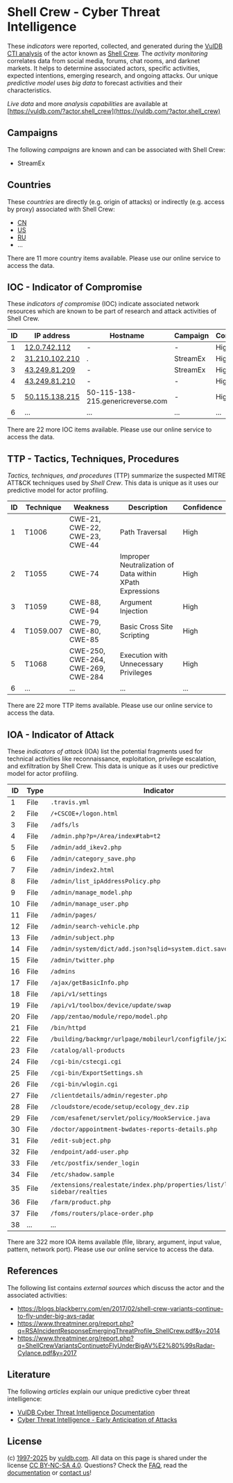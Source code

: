 # Shell Crew - Cyber Threat Intelligence

These _indicators_ were reported, collected, and generated during the [VulDB CTI analysis](https://vuldb.com/?kb.cti) of the actor known as [Shell Crew](https://vuldb.com/?actor.shell_crew). The _activity monitoring_ correlates data from social media, forums, chat rooms, and darknet markets. It helps to determine associated actors, specific activities, expected intentions, emerging research, and ongoing attacks. Our unique _predictive model_ uses _big data_ to forecast activities and their characteristics.

_Live data_ and more _analysis capabilities_ are available at [https://vuldb.com/?actor.shell_crew](https://vuldb.com/?actor.shell_crew)

## Campaigns

The following _campaigns_ are known and can be associated with Shell Crew:

* StreamEx

## Countries

These _countries_ are directly (e.g. origin of attacks) or indirectly (e.g. access by proxy) associated with Shell Crew:

* [CN](https://vuldb.com/?country.cn)
* [US](https://vuldb.com/?country.us)
* [RU](https://vuldb.com/?country.ru)
* ...

There are 11 more country items available. Please use our online service to access the data.

## IOC - Indicator of Compromise

These _indicators of compromise_ (IOC) indicate associated network resources which are known to be part of research and attack activities of Shell Crew.

ID | IP address | Hostname | Campaign | Confidence
-- | ---------- | -------- | -------- | ----------
1 | [12.0.742.112](https://vuldb.com/?ip.12.0.742.112) | - | - | High
2 | [31.210.102.210](https://vuldb.com/?ip.31.210.102.210) | . | StreamEx | High
3 | [43.249.81.209](https://vuldb.com/?ip.43.249.81.209) | - | StreamEx | High
4 | [43.249.81.210](https://vuldb.com/?ip.43.249.81.210) | - | - | High
5 | [50.115.138.215](https://vuldb.com/?ip.50.115.138.215) | 50-115-138-215.genericreverse.com | - | High
6 | ... | ... | ... | ...

There are 22 more IOC items available. Please use our online service to access the data.

## TTP - Tactics, Techniques, Procedures

_Tactics, techniques, and procedures_ (TTP) summarize the suspected MITRE ATT&CK techniques used by _Shell Crew_. This data is unique as it uses our predictive model for actor profiling.

ID | Technique | Weakness | Description | Confidence
-- | --------- | -------- | ----------- | ----------
1 | T1006 | CWE-21, CWE-22, CWE-23, CWE-44 | Path Traversal | High
2 | T1055 | CWE-74 | Improper Neutralization of Data within XPath Expressions | High
3 | T1059 | CWE-88, CWE-94 | Argument Injection | High
4 | T1059.007 | CWE-79, CWE-80, CWE-85 | Basic Cross Site Scripting | High
5 | T1068 | CWE-250, CWE-264, CWE-269, CWE-284 | Execution with Unnecessary Privileges | High
6 | ... | ... | ... | ...

There are 22 more TTP items available. Please use our online service to access the data.

## IOA - Indicator of Attack

These _indicators of attack_ (IOA) list the potential fragments used for technical activities like reconnaissance, exploitation, privilege escalation, and exfiltration by Shell Crew. This data is unique as it uses our predictive model for actor profiling.

ID | Type | Indicator | Confidence
-- | ---- | --------- | ----------
1 | File | `.travis.yml` | Medium
2 | File | `/+CSCOE+/logon.html` | High
3 | File | `/adfs/ls` | Medium
4 | File | `/admin.php?p=/Area/index#tab=t2` | High
5 | File | `/admin/add_ikev2.php` | High
6 | File | `/admin/category_save.php` | High
7 | File | `/admin/index2.html` | High
8 | File | `/admin/list_ipAddressPolicy.php` | High
9 | File | `/admin/manage_model.php` | High
10 | File | `/admin/manage_user.php` | High
11 | File | `/admin/pages/` | High
12 | File | `/admin/search-vehicle.php` | High
13 | File | `/admin/subject.php` | High
14 | File | `/admin/system/dict/add.json?sqlid=system.dict.save` | High
15 | File | `/admin/twitter.php` | High
16 | File | `/admins` | Low
17 | File | `/ajax/getBasicInfo.php` | High
18 | File | `/api/v1/settings` | High
19 | File | `/api/v1/toolbox/device/update/swap` | High
20 | File | `/app/zentao/module/repo/model.php` | High
21 | File | `/bin/httpd` | Medium
22 | File | `/building/backmgr/urlpage/mobileurl/configfile/jx2_config.ini` | High
23 | File | `/catalog/all-products` | High
24 | File | `/cgi-bin/cstecgi.cgi` | High
25 | File | `/cgi-bin/ExportSettings.sh` | High
26 | File | `/cgi-bin/wlogin.cgi` | High
27 | File | `/clientdetails/admin/regester.php` | High
28 | File | `/cloudstore/ecode/setup/ecology_dev.zip` | High
29 | File | `/com/esafenet/servlet/policy/HookService.java` | High
30 | File | `/doctor/appointment-bwdates-reports-details.php` | High
31 | File | `/edit-subject.php` | High
32 | File | `/endpoint/add-user.php` | High
33 | File | `/etc/postfix/sender_login` | High
34 | File | `/etc/shadow.sample` | High
35 | File | `/extensions/realestate/index.php/properties/list/list-with-sidebar/realties` | High
36 | File | `/farm/product.php` | High
37 | File | `/foms/routers/place-order.php` | High
38 | ... | ... | ...

There are 322 more IOA items available (file, library, argument, input value, pattern, network port). Please use our online service to access the data.

## References

The following list contains _external sources_ which discuss the actor and the associated activities:

* https://blogs.blackberry.com/en/2017/02/shell-crew-variants-continue-to-fly-under-big-avs-radar
* https://www.threatminer.org/report.php?q=RSAIncidentResponseEmergingThreatProfile_ShellCrew.pdf&y=2014
* https://www.threatminer.org/report.php?q=ShellCrewVariantsContinuetoFlyUnderBigAV%E2%80%99sRadar-Cylance.pdf&y=2017

## Literature

The following _articles_ explain our unique predictive cyber threat intelligence:

* [VulDB Cyber Threat Intelligence Documentation](https://vuldb.com/?kb.cti)
* [Cyber Threat Intelligence - Early Anticipation of Attacks](https://www.scip.ch/en/?labs.20201022)

## License

(c) [1997-2025](https://vuldb.com/?kb.changelog) by [vuldb.com](https://vuldb.com/?kb.about). All data on this page is shared under the license [CC BY-NC-SA 4.0](https://creativecommons.org/licenses/by-nc-sa/4.0/). Questions? Check the [FAQ](https://vuldb.com/?kb.faq), read the [documentation](https://vuldb.com/?kb) or [contact us](https://vuldb.com/?contact)!
